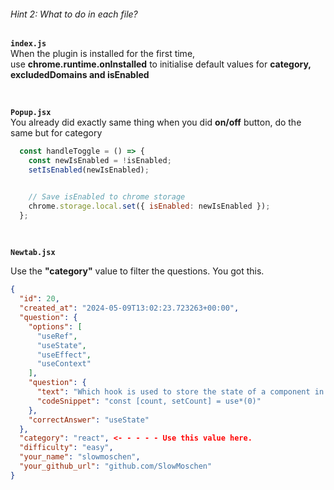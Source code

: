 ###### Hint 2: What to do in each file?


**`index.js`**  
When the plugin is installed for the first time,  
use **chrome.runtime.onInstalled** to initialise default values for **category, excludedDomains and isEnabled**

<br>

**`Popup.jsx`**  
You already did exactly same thing when you did **on/off** button, do the same but for category

```javascript
  const handleToggle = () => {
    const newIsEnabled = !isEnabled;
    setIsEnabled(newIsEnabled);


    // Save isEnabled to chrome storage
    chrome.storage.local.set({ isEnabled: newIsEnabled });
  };

```

<br>

**`Newtab.jsx`**  

Use the **"category"** value to filter the questions. You got this.

```json
{
  "id": 20,
  "created_at": "2024-05-09T13:02:23.723263+00:00",
  "question": {
    "options": [
      "useRef",
      "useState",
      "useEffect",
      "useContext"
    ],
    "question": {
      "text": "Which hook is used to store the state of a component in React?",
      "codeSnippet": "const [count, setCount] = use*(0)"
    },
    "correctAnswer": "useState"
  },
  "category": "react", <- - - - - Use this value here.
  "difficulty": "easy",
  "your_name": "slowmoschen",
  "your_github_url": "github.com/SlowMoschen"
}

```